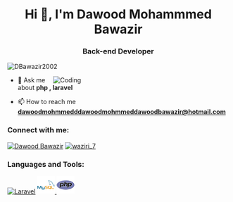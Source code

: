<h1 align="center">Hi 👋, I'm Dawood Mohammmed Bawazir</h1>
<h3 align="center">Back-end Developer</h3>

<p align="left"> <img src="https://komarev.com/ghpvc/?username=DBawazir2002&label=Profile%20views&color=0e75b6&style=flat" alt="DBawazir2002" /> </p>

<img align="right" alt="Coding" width="400" src="https://cdn.dribbble.com/users/1162077/screenshots/3848914/programmer.gif">


- 💬 Ask me about **php , laravel**

- 📫 How to reach me **dawoodmohmmedddawoodmohmmeddawoodbawazir@hotmail.com**

<h3 align="left">Connect with me:</h3>
<p align="left">
<!-- <a href="https://twitter.com/mohammed zubair" target="blank"><img align="center" src="https://raw.githubusercontent.com/rahuldkjain/github-profile-readme-generator/master/src/images/icons/Social/twitter.svg" alt="mohammed zubair" height="30" width="40" /></a> -->
<a href="https://fb.com/dawood mohmmed bawazir" target="blank"><img align="center" src="https://raw.githubusercontent.com/rahuldkjain/github-profile-readme-generator/master/src/images/icons/Social/facebook.svg" alt="Dawood Bawazir" height="30" width="40" /></a>
<a href="https://instagram.com/waziri_7" target="blank"><img align="center" src="https://raw.githubusercontent.com/rahuldkjain/github-profile-readme-generator/master/src/images/icons/Social/instagram.svg" alt="waziri_7" height="30" width="40" /></a>
</p>

<h3 align="left">Languages and Tools:</h3>
<p align="left">  <a href="https://laravel.com/" target="_blank" rel="noreferrer"> <img class="w-12" src="/img/logomark.min.svg" alt="Laravel" width="40" height="40"></a> <a href="https://www.mysql.com/" target="_blank" rel="noreferrer"> <img src="https://raw.githubusercontent.com/devicons/devicon/master/icons/mysql/mysql-original-wordmark.svg" alt="mysql" width="40" height="40"/> </a>  <a href="https://www.php.net" target="_blank" rel="noreferrer"> <img src="https://raw.githubusercontent.com/devicons/devicon/master/icons/php/php-original.svg" alt="php" width="40" height="40"/> </a> </p>

